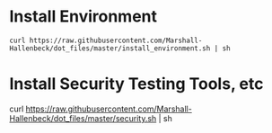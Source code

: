 # Install Environment
`curl https://raw.githubusercontent.com/Marshall-Hallenbeck/dot_files/master/install_environment.sh | sh`

# Install Security Testing Tools, etc
curl https://raw.githubusercontent.com/Marshall-Hallenbeck/dot_files/master/security.sh | sh
